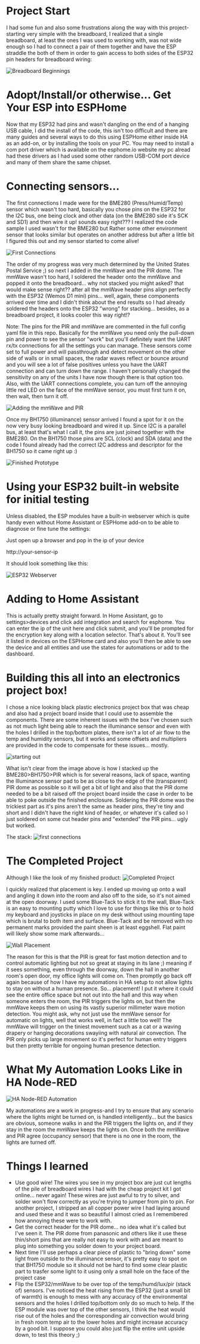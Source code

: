 
# Project Start

I had some fun and also some frustrations along the way with this project-starting very simple with the breadboard, I realized that a single breadboard, at least the ones I was used to working with, was not wide enough so I had to connect a pair of them together and have the ESP straddle the both of them in order to gain access to both sides of the ESP32 pin headers for breadboard wiring:

![Breadboard Beginnings](images/breadboard-beginnings.jpg)

# Adopt/Install/or otherwise... Get Your ESP into ESPHome

Now that my ESP32 had pins and wasn't dangling on the end of a hanging USB cable, I did the install of the code, this isn't too difficult and there are many guides and several ways to do this using ESPHome either inside HA as an add-on, or by installing the tools on your PC. You may need to install a com port driver which is available on the esphome.io website my pc alread had these drivers as I had used some other random USB-COM port device and many of them share the same chipset.

# Connecting sensors...

The first connections I made were for the BME280 (Press/Humid/Temp) sensor which wasn't too hard, basically you chose pins on the ESP32 for the I2C bus, one being clock and other data (on the BME280 side it's SCK and SD1) and then wire it up! sounds easy right??? I realized the code sample I used wasn't for the BME280 but Rather some other environment sensor that looks similar but operates on another address but after a little bit I figured this out and my sensor started to come alive!

![First Connections](images/first%20connections.jpg)

The order of my progress was very much determined by the United States Postal Service ;) so next I added in the mmWave and the PIR dome. The mmWave wasn't too hard, I soldered the header onto the mmWave and popped it onto the breadboard... why not stacked you might asked? that would make sense right?? after all the mmWave header pins align perfectly with the ESP32 (Wemos D1 mini) pins... well, again, these components arrived over time and I didn't think about the end results so I had already soldered the headers onto the ESP32 "wrong" for stacking... besides, as a breadboard project, it looks cooler this way right!?

Note: The pins for the PIR and mmWave are commented in the full config yaml file in this repo. Basically for the mmWave you need only the pull-down pin and power to see the sensor "work" but you'll definitely want the UART rx/tx connections for all the settings you can manage. These sensors come set to full power and will passthrough and detect movement on the other side of walls or in small spaces, the radar waves reflect or bounce around and you will see a lot of false positives unless you have the UART connection and can turn down the range. I haven't personally changed the sensitivity on any of the units I have now though there is that option too. Also, with the UART connections complete, you can turn off the annoying little red LED on the face of the mmWave sensor, you must first turn it on, then wait, then turn it off.
 
![Adding the mmWave and PIR](images/adding%20the%20mmwave%20and%20pir.jpg)

Once my BH1750 (illuminance) sensor arrived I found a spot for it on the now very busy looking breadboard and wired it up. Since I2C is a parallel bus, at least that's what I call it, the pins are just joined together with the BME280. On the BH1750 those pins are SCL (clock) and SDA (data) and the code I found already had the correct I2C address and descriptor for the BH1750 so it came right up :)

![Finished Prototype](images/finished%20prototype.jpg)


# Using your ESP32 built-in website for initial testing

Unless disabled, the ESP modules have a built-in webserver which is quite handy even without Home Assistant or ESPHome add-on to be able to diagnose or fine tune the settings:

Just open up a browser and pop in the ip of your device

http://your-sensor-ip

It should look something like this:

![ESP32 Webserver](images/esp32-webserver.png)


# Adding to Home Assistant

This is actually pretty straight forward. In Home Assistant, go to settings>devices and click add integration and search for esphome. You can enter the ip of the unit here and click submit, and you'll be prompted for the encryption key along with a location selector. That's about it. You'll see it listed in devices on the ESPHome card and also you'll then be able to see the device and all entities and use the states for automations or add to the dashboard.


# Building this all into an electronics project box!

I chose a nice looking black plastic electronics project box that was cheap and also had a project board inside that I could use to assemble the components. There are some inherent issues with the box I've chosen such as not much light being able to reach the illuminance sensor and even with the holes I drilled in the top/bottom plates, there isn't a lot of air flow to the temp and humidity sensors, but it works and some offsets and multipliers are provided in the code to compensate for these issues... mostly.

![starting out](images/espresence-mmwave-multi-sensor-internals.jpg)

What isn't clear from the image above is how I stacked up the BME280>BH1750>PIR which is for several reasons, lack of space, wanting the Illuminance sensor pad to be as close to the edge of the (transparent) PIR dome as possible so it will get a bit of light and also that the PIR dome needed to be a bit raised off the project board inside the case in order to be able to poke outside the finished enclosure. Soldering the PIR dome was the trickiest part as it's pins aren't the same as header pins, they're tiny and short and I didn't have the right kind of header, or whatever it's called so I just soldered on some cut header pins and "extended" the PIR pins... ugly but worked.

The stack:
![first connections](images/bme280+bh1750-stack.jpg)

# The Completed Project

Although I like the look of my finished product:
![Completed Project](images/completed%20project.jpg)

I quickly realized that placement is key. I ended up moving up onto a wall and angling it down into the room and also off to the side, so it's not aimed at the open doorway. I used some Blue-Tack to stick it to the wall, Blue-Tack is an easy to mounting putty which I love to use for things like this or to hold my keyboard and joysticks in place on my desk without using mounting tape which is brutal to both item and surface. Blue-Tack and be removed with no permanent marks provided the paint sheen is at least eggshell. Flat paint will likely show some mark afterwards...

![Wall Placement](images/wall%20placement.jpg)

The reason for this is that the PIR is great for fast motion detection and to control automatic lighting but not so great at staying in its lane ;) meaning if it sees something, even through the doorway, down the hall in another room's open door, my office lights will come on. Then promptly go back off again because of how I have my automations in HA setup to not allow lights to stay on without a human presence. So... placement! I put it where it could see the entire office space but not out into the hall and this way when someone enters the room, the PIR triggers the lights on, but then the mmWave keeps them on using its vastly superior millimeter wave motion detection. You might ask, why not just use the mmWave sensor for automatic on lights, well that works well, in fact a little too well! The mmWave will trigger on the tiniest movement such as a cat or a waving drapery or hanging decorations swayiing with natural air convection. The PIR only picks up large movement so it's perfect for human entry triggers but then pretty terrible for ongoing human presence detection.

# What My Automation Looks Like in HA Node-RED

![HA Node-RED Automation](images/lighting%20automation.png)

My automations are a work in progress-and I try to ensure that any scenario where the lights might be turned on, is handled intelligently... but the basics are obvious, someone walks in and the PIR triggers the lights on, and if they stay in the room the mmWave keeps the lights on. Once both the mmWave and PIR agree (occupancy sensor) that there is no one in the room, the lights are turned off.

# Things I learned

* Use good wire! The wires you see in my project box are just cut lengths of the pile of breadboard wires I had with the cheap project kit I got online... never again! These wires are just awful to try to silver, and solder won't flow correctly as you're trying to jumper from pin to pin. For another project, I stripped an all copper power wire I had laying around and used these and it was so beautiful I almost cried as I remembered how annoying these were to work with.
* Get the correct header for the PIR dome... no idea what it's called but I've seen it. The PIR dome from panasonic and others like it use these thin/short pins that are really not easy to work with and are meant to plug into something you solder down to your project board.
* Next time I'll use perhaps a clear piece of plastic to "bring down" some light from outside to the illuminance sensor, it's pretty easy to spot on that BH1750 module so it should not be hard to find some clear plastic part to trasfer some light to it using only a small hole on the face of the project case
* Flip the ESP32/mmWave to be over top of the temp/humd/lux/pir (stack of) sensors. I've noticed the heat rising from the ESP32 (just a small bit of warmth) is enough to mess with any accuracy of the environmental sensors and the holes I drilled top/bottom only do so much to help. If the ESP module was over top of the other sensors, I think the heat would rise out of the holes and the corresponding air convection would bring in fresh room temp air to the lower holes and might increase accuracy by a good bit. I suppose you could also just flip the entire unit upside down, to test this theory ;)
